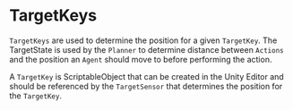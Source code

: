 ﻿# TargetKeys
`TargetKeys` are used to determine the position for a given `TargetKey`. The TargetState is used by the `Planner` to determine distance between `Actions` and the position an `Agent` should move to before performing the action.

A `TargetKey` is ScriptableObject that can be created in the Unity Editor and should be referenced by the `TargetSensor` that determines the position for the `TargetKey`.
